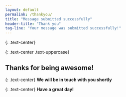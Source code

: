 ```yaml
---
layout: default
permalink: /thankyou/
title: "Message submitted successfully"
header-title: "Thank you"
tag-line: "Your message was submitted successfully!"
---
```


{: .text-center}
<i class="fa fa-envelope-o fa-5x"></i>
<i class="fa fa-angle-double-right fa-4x fa-fw" aria-hidden="true"></i>
<i class="fa fa-check fa-5x text-success"></i>

{: .text-center .text-uppercase}
## Thanks for being awesome!

{: .text-center}
**We will be in touch with you shortly**

{: .text-center}
**Have a great day!**